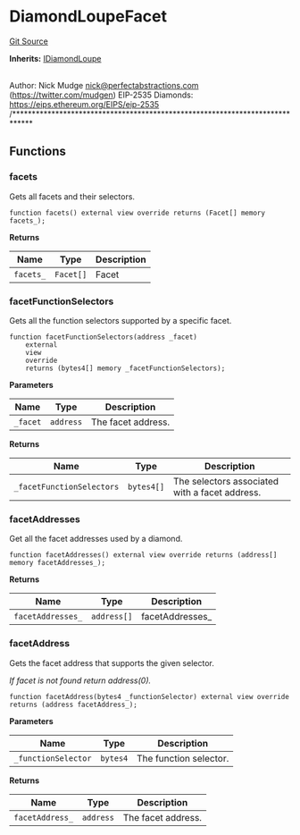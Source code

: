 # DiamondLoupeFacet
[Git Source](https://github.com/thrackle-io/Tron/blob/f21da0ad677b5be62ff423760b9c2ce71a2b1c3b/src/diamond/core/DiamondLoupe/DiamondLoupeFacet.sol)

**Inherits:**
[IDiamondLoupe](/src/diamond/core/DiamondLoupe/IDiamondLoupe.sol/interface.IDiamondLoupe.md)

\
Author: Nick Mudge <nick@perfectabstractions.com> (https://twitter.com/mudgen)
EIP-2535 Diamonds: https://eips.ethereum.org/EIPS/eip-2535
/*****************************************************************************


## Functions
### facets

Gets all facets and their selectors.


```solidity
function facets() external view override returns (Facet[] memory facets_);
```
**Returns**

|Name|Type|Description|
|----|----|-----------|
|`facets_`|`Facet[]`|Facet|


### facetFunctionSelectors

Gets all the function selectors supported by a specific facet.


```solidity
function facetFunctionSelectors(address _facet)
    external
    view
    override
    returns (bytes4[] memory _facetFunctionSelectors);
```
**Parameters**

|Name|Type|Description|
|----|----|-----------|
|`_facet`|`address`|The facet address.|

**Returns**

|Name|Type|Description|
|----|----|-----------|
|`_facetFunctionSelectors`|`bytes4[]`|The selectors associated with a facet address.|


### facetAddresses

Get all the facet addresses used by a diamond.


```solidity
function facetAddresses() external view override returns (address[] memory facetAddresses_);
```
**Returns**

|Name|Type|Description|
|----|----|-----------|
|`facetAddresses_`|`address[]`|facetAddresses_|


### facetAddress

Gets the facet address that supports the given selector.

*If facet is not found return address(0).*


```solidity
function facetAddress(bytes4 _functionSelector) external view override returns (address facetAddress_);
```
**Parameters**

|Name|Type|Description|
|----|----|-----------|
|`_functionSelector`|`bytes4`|The function selector.|

**Returns**

|Name|Type|Description|
|----|----|-----------|
|`facetAddress_`|`address`|The facet address.|


